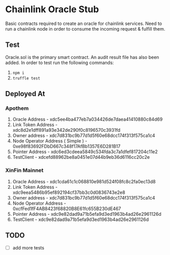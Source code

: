 # Chainlink Oracle Stub

Basic contracts required to create an oracle for chainlink services. Need to run a chainlink node in order to consume the incoming request & fulfill them.

## Test

Oracle.sol is the primary smart contract. An audit result file has also been added.
In order to test run the following commands:

1. `npm i`
2. `truffle test`

## Deployed At

### Apothem

1. Oracle Address - xdc5ee4ba477eb7a034426de7daea41410880c84d69
2. Link Token Address - xdc8d2e1dff891a93e342de290f0c8196570c3931fd
3. Owner address - xdc7d831bc9b77d1d5f60e68dcc174f313f575ca1c4
4. Node Operator Address ( Simple ) - 0xe98f83692FDbD667c348f17AfBb1357E6D281B17
5. Pointer Address - xdc6ed3cdeea5849c534fda3c7a1dfef817204c11e2
6. TestClient - xdcefd88962be8a0451e07d44b9eb36d6116cc20c2e

### XinFin Mainnet

1. Oracle Address - xdc1cda61c1c068810e981d524f08fc8c2fa0ec13d8
2. Link Token Address - xdc9eea5486b95ef892194cf37bb3c0d0836743e2e8
3. Owner address - xdc7d831bc9b77d1d5f60e68dcc174f313f575ca1c4
4. Node Operator Address - 0xcfFed1fF4AB8423f68820B8E61fc655B230dE467
5. Pointer Address - xdc9e82dad9a71b5efa9d3ed1963b4ad26e2961126d
6. TestClient - xdc9e82dad9a71b5efa9d3ed1963b4ad26e2961126d

## TODO

 - [ ] add more tests